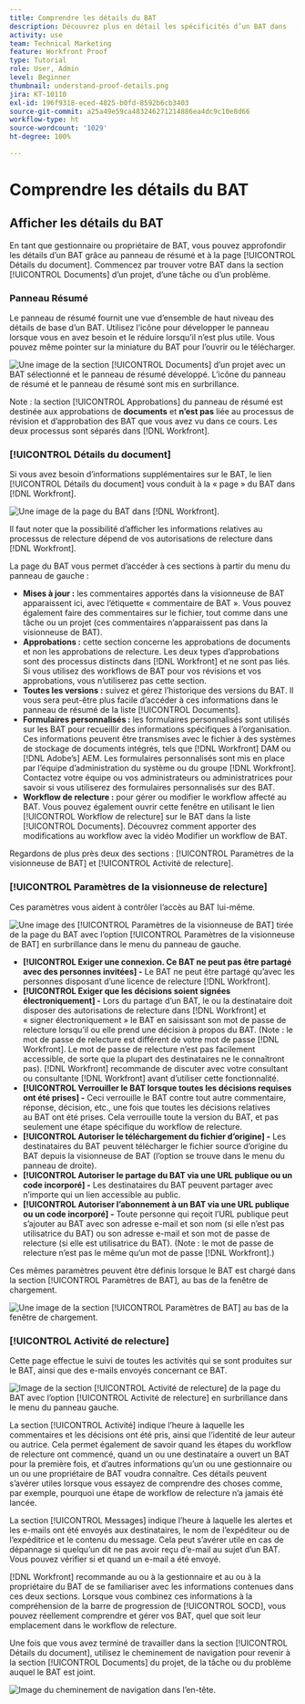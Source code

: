 ```yaml
---
title: Comprendre les détails du BAT
description: Découvrez plus en détail les spécificités d’un BAT dans  [!DNL  Workfront]  par le biais du panneau de résumé et de la page [!UICONTROL Détails du document].
activity: use
team: Technical Marketing
feature: Workfront Proof
type: Tutorial
role: User, Admin
level: Beginner
thumbnail: understand-proof-details.png
jira: KT-10110
exl-id: 196f9318-eced-4825-b0fd-8592b6cb3403
source-git-commit: a25a49e59ca483246271214886ea4dc9c10e8d66
workflow-type: ht
source-wordcount: '1029'
ht-degree: 100%

---
```


# Comprendre les détails du BAT

## Afficher les détails du BAT

En tant que gestionnaire ou propriétaire de BAT, vous pouvez approfondir les détails d’un BAT grâce au panneau de résumé et à la page [!UICONTROL Détails du document]. Commencez par trouver votre BAT dans la section [!UICONTROL Documents] d’un projet, d’une tâche ou d’un problème.

### Panneau Résumé

Le panneau de résumé fournit une vue d’ensemble de haut niveau des détails de base d’un BAT. Utilisez l’icône pour développer le panneau lorsque vous en avez besoin et le réduire lorsqu’il n’est plus utile. Vous pouvez même pointer sur la miniature du BAT pour l’ouvrir ou le télécharger.

![Une image de la section [!UICONTROL Documents] d’un projet avec un BAT sélectionné et le panneau de résumé développé. L’icône du panneau de résumé et le panneau de résumé sont mis en surbrillance.](assets/document-summary.png)

Note : la section [!UICONTROL Approbations] du panneau de résumé est destinée aux approbations de **documents** et **n’est pas** liée au processus de révision et d’approbation des BAT que vous avez vu dans ce cours. Les deux processus sont séparés dans [!DNL Workfront].

### [!UICONTROL Détails du document]

Si vous avez besoin d’informations supplémentaires sur le BAT, le lien [!UICONTROL Détails du document] vous conduit à la « page » du BAT dans [!DNL Workfront].

![Une image de la page du BAT dans [!DNL  Workfront].](assets/document-details.png)

Il faut noter que la possibilité d’afficher les informations relatives au processus de relecture dépend de vos autorisations de relecture dans [!DNL Workfront].

La page du BAT vous permet d’accéder à ces sections à partir du menu du panneau de gauche :

* **Mises à jour :** les commentaires apportés dans la visionneuse de BAT apparaissent ici, avec l’étiquette « commentaire de BAT ». Vous pouvez également faire des commentaires sur le fichier, tout comme dans une tâche ou un projet (ces commentaires n’apparaissent pas dans la visionneuse de BAT).
* **Approbations :** cette section concerne les approbations de documents et non les approbations de relecture. Les deux types d’approbations sont des processus distincts dans [!DNL Workfront] et ne sont pas liés. Si vous utilisez des workflows de BAT pour vos révisions et vos approbations, vous n’utiliserez pas cette section.
* **Toutes les versions :** suivez et gérez l’historique des versions du BAT. Il vous sera peut-être plus facile d’accéder à ces informations dans le panneau de résumé de la liste [!UICONTROL Documents].
* **Formulaires personnalisés :** les formulaires personnalisés sont utilisés sur les BAT pour recueillir des informations spécifiques à l’organisation. Ces informations peuvent être transmises avec le fichier à des systèmes de stockage de documents intégrés, tels que [!DNL Workfront] DAM ou [!DNL Adobe’s] AEM. Les formulaires personnalisés sont mis en place par l’équipe d’administration du système ou du groupe [!DNL Workfront]. Contactez votre équipe ou vos administrateurs ou administratrices pour savoir si vous utiliserez des formulaires personnalisés sur des BAT.
* **Workflow de relecture :** pour gérer ou modifier le workflow affecté au BAT. Vous pouvez également ouvrir cette fenêtre en utilisant le lien [!UICONTROL Workflow de relecture] sur le BAT dans la liste [!UICONTROL Documents]. Découvrez comment apporter des modifications au workflow avec la vidéo Modifier un workflow de BAT.

Regardons de plus près deux des sections : [!UICONTROL Paramètres de la visionneuse de BAT] et [!UICONTROL Activité de relecture].

### [!UICONTROL Paramètres de la visionneuse de relecture]

Ces paramètres vous aident à contrôler l’accès au BAT lui-même.

![Une image des [!UICONTROL Paramètres de la visionneuse de BAT] tirée de la page du BAT avec l’option [!UICONTROL Paramètres de la visionneuse de BAT] en surbrillance dans le menu du panneau de gauche.](assets/proofing-settings-on-details-page.png)

* **[!UICONTROL Exiger une connexion. Ce BAT ne peut pas être partagé avec des personnes invitées] -** Le BAT ne peut être partagé qu’avec les personnes disposant d’une licence de relecture [!DNL Workfront].
* **[!UICONTROL Exiger que les décisions soient signées électroniquement] -** Lors du partage d’un BAT, le ou la destinataire doit disposer des autorisations de relecture dans [!DNL Workfront] et « signer électroniquement » le BAT en saisissant son mot de passe de relecture lorsqu’il ou elle prend une décision à propos du BAT. (Note : le mot de passe de relecture est différent de votre mot de passe [!DNL Workfront]. Le mot de passe de relecture n’est pas facilement accessible, de sorte que la plupart des destinataires ne le connaîtront pas). [!DNL Workfront] recommande de discuter avec votre consultant ou consultante [!DNL Workfront] avant d’utiliser cette fonctionnalité.
* **[!UICONTROL Verrouiller le BAT lorsque toutes les décisions requises ont été prises] -** Ceci verrouille le BAT contre tout autre commentaire, réponse, décision, etc., une fois que toutes les décisions relatives au BAT ont été prises. Cela verrouille toute la version du BAT, et pas seulement une étape spécifique du workflow de relecture.
* **[!UICONTROL Autoriser le téléchargement du fichier d’origine] -** Les destinataires du BAT peuvent télécharger le fichier source d’origine du BAT depuis la visionneuse de BAT (l’option se trouve dans le menu du panneau de droite).
* **[!UICONTROL Autoriser le partage du BAT via une URL publique ou un code incorporé] -** Les destinataires du BAT peuvent partager avec n’importe qui un lien accessible au public.
* **[!UICONTROL Autoriser l’abonnement à un BAT via une URL publique ou un code incorporé] -** Toute personne qui reçoit l’URL publique peut s’ajouter au BAT avec son adresse e-mail et son nom (si elle n’est pas utilisatrice du BAT) ou son adresse e-mail et son mot de passe de relecture (si elle est utilisatrice du BAT). (Note : le mot de passe de relecture n’est pas le même qu’un mot de passe [!DNL Workfront].)

Ces mêmes paramètres peuvent être définis lorsque le BAT est chargé dans la section [!UICONTROL Paramètres de BAT], au bas de la fenêtre de chargement.

![Une image de la section [!UICONTROL Paramètres de BAT] au bas de la fenêtre de chargement.](assets/proof-settings-on-upload-page.png)

### [!UICONTROL Activité de relecture]

Cette page effectue le suivi de toutes les activités qui se sont produites sur le BAT, ainsi que des e-mails envoyés concernant ce BAT.

![Image de la section [!UICONTROL Activité de relecture] de la page du BAT avec l’option [!UICONTROL Activité de relecture] en surbrillance dans le menu du panneau gauche.](assets/proofing-activity-in-details.png)

La section [!UICONTROL Activité] indique l’heure à laquelle les commentaires et les décisions ont été pris, ainsi que l’identité de leur auteur ou autrice. Cela permet également de savoir quand les étapes du workflow de relecture ont commencé, quand un ou une destinataire a ouvert un BAT pour la première fois, et d’autres informations qu’un ou une gestionnaire ou un ou une propriétaire de BAT voudra connaître. Ces détails peuvent s’avérer utiles lorsque vous essayez de comprendre des choses comme, par exemple, pourquoi une étape de workflow de relecture n’a jamais été lancée.

La section [!UICONTROL Messages] indique l’heure à laquelle les alertes et les e-mails ont été envoyés aux destinataires, le nom de l’expéditeur ou de l’expéditrice et le contenu du message. Cela peut s’avérer utile en cas de dépannage si quelqu’un dit ne pas avoir reçu d’e-mail au sujet d’un BAT. Vous pouvez vérifier si et quand un e-mail a été envoyé.

[!DNL Workfront] recommande au ou à la gestionnaire et au ou à la propriétaire du BAT de se familiariser avec les informations contenues dans ces deux sections. Lorsque vous combinez ces informations à la compréhension de la barre de progression de [!UICONTROL SOCD], vous pouvez réellement comprendre et gérer vos BAT, quel que soit leur emplacement dans le workflow de relecture.

Une fois que vous avez terminé de travailler dans la section [!UICONTROL Détails du document], utilisez le cheminement de navigation pour revenir à la section [!UICONTROL Documents] du projet, de la tâche ou du problème auquel le BAT est joint.

![Image du cheminement de navigation dans l’en-tête.](assets/proof-breadcrumb.png)

<!--
#### Learn more
* [!UICONTROL Document details] overview
* Add a custom form to a document
* Request document approvals
* Summary for documents overview
* View activity on a proof within [!DNL Workfront]
-->
